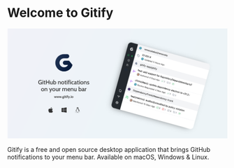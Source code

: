 # Welcome to Gitify

![Gitify](./profile/assets/press.png)

Gitify is a free and open source desktop application that brings GitHub notifications to your menu bar. Available on macOS, Windows & Linux. 
